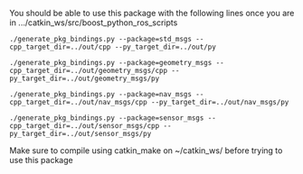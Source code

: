 You should be able to use this package with the following lines once you are in .../catkin_ws/src/boost_python_ros_scripts

	./generate_pkg_bindings.py --package=std_msgs --cpp_target_dir=../out/cpp --py_target_dir=../out/py

	./generate_pkg_bindings.py --package=geometry_msgs --cpp_target_dir=../out/geometry_msgs/cpp --py_target_dir=../out/geometry_msgs/py

	./generate_pkg_bindings.py --package=nav_msgs --cpp_target_dir=../out/nav_msgs/cpp --py_target_dir=../out/nav_msgs/py

	./generate_pkg_bindings.py --package=sensor_msgs --cpp_target_dir=../out/sensor_msgs/cpp --py_target_dir=../out/sensor_msgs/py


Make sure to compile using catkin_make on ~/catkin_ws/ before trying to use this package
